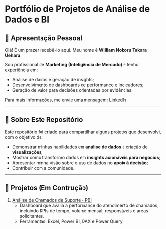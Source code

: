 # Portfólio de Projetos de Análise de Dados e BI
## 👋 Apresentação Pessoal

Olá! É um prazer recebê-lo aqui. Meu nome é **William Noboru Takara Uehara**.

Sou profissional de **Marketing (Inteligência de Mercado)** e tenho experiência em:  
- Análise de dados e geração de insights;
- Desenvolvimento de dashboards de performance e indicadores;   
- Geração de valor para decisões orientadas por evidências.

Para mais informações, me envie uma mensagem: [LinkedIn](https://www.linkedin.com/in/william-noboru-takara-uehara-19840892/)  

---
## 📝 Sobre Este Repositório

Este repositório foi criado para compartilhar alguns projetos que desenvolvi, com o objetivo de:
- Demonstrar minhas habilidades em **análise de dados** e criação de **visualizações**;  
- Mostrar como transformo dados em **insights acionáveis para negócios**;  
- Apresentar minha visão sobre o uso de dados no **apoio à decisão**;
- Contribuir com a comunidade.

---

## 🚀 Projetos (Em Contrução)   

1. [Análise de Chamados de Suporte - PBI](./Analise_Chamados/README.md)  
   - Dashboard que avalia a performance do atendimento de chamados, incluindo KPIs de tempo, volume mensal, responsáveis e áreas solicitantes.  
   - Ferramentas: Excel, Power BI, DAX e Power Query.
